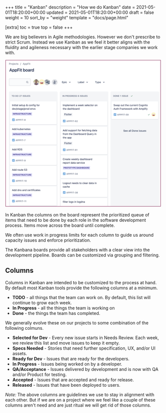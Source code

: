 +++
title = "Kanban"
description = "How we do Kanban"
date = 2021-05-01T18:20:00+00:00
updated = 2021-05-01T18:20:00+00:00
draft = false
weight = 10
sort_by = "weight"
template = "docs/page.html"

[extra]
toc = true
top = false
+++

We are big believers in Agile methodologies. However we don't prescribe to strict Scrum. Instead we use Kanban as we feel it better aligns with the fluidity and agileness necessary with the earlier stage companies we work with.

![Example Kanban Board](example-kanban-board.png)

In Kanban the columns on the board represent the prioritized queue of items that need to be done by each role in the software development process. Items move across the board until complete.

We often use work in progress limits for each column to guide us around capacity issues and enforce prioritization.

The Kanbana boards provide all stakeholders with a clear view into the development pipeline. Boards can be customized via grouping and filtering.

## Columns

Columns in Kanban are intended to be customized to the process at hand. By default most Kanban tools provide the following columns at a minimum.

* **TODO** - all things that the team can work on. By default, this list will continue to grow each week.
* **In Progress** - all the things the team is working on
* **Done** - the things the team has completed.

We generally evolve these on our projects to some combination of the following colmuns.

* **Selected for Dev** - Every new issue starts in Needs Review. Each week, we review this list and move issues to keep it empty.
* **Specs Needed** - Stories that need further specification, UX, and/or UI assets.
* **Ready for Dev** - Issues that are ready for the developers.
* **In Progress** - Issues being worked on by a developer.
* **QA/Acceptance** - Issues delivered by development and is now with QA and/or Product for testing.
* **Accepted** - Issues that are accepted and ready for release.
* **Released** - Issues that have been deployed to users.

*Note:* The above columns are guidelines we use to stay in alignment with each other. But if we are on a project where we feel like a couple of these columns aren't need and are just ritual we will get rid of those columns.

